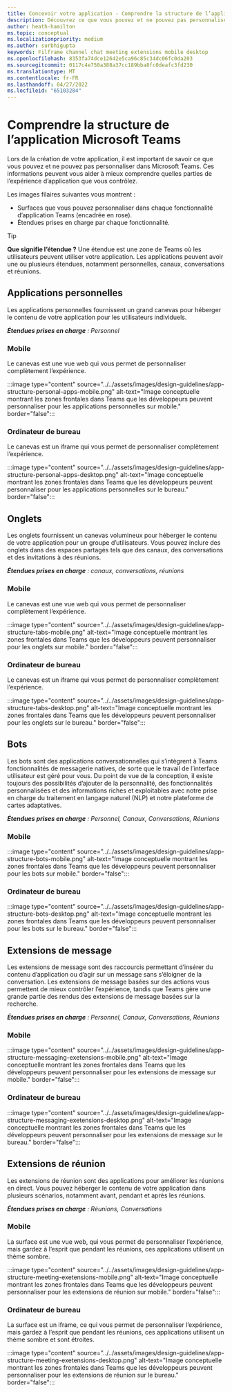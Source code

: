 ```yaml
---
title: Concevoir votre application - Comprendre la structure de l’application
description: Découvrez ce que vous pouvez et ne pouvez pas personnaliser dans Microsoft Teams lors de la conception de votre application.
author: heath-hamilton
ms.topic: conceptual
ms.localizationpriority: medium
ms.author: surbhigupta
keywords: Filframe channel chat meeting extensions mobile desktop
ms.openlocfilehash: 8353fa74dce12642e5ca96c85c34dc06fc0da203
ms.sourcegitcommit: 0117c4e750a388a37cc189bba8fc0deafc3fd230
ms.translationtype: MT
ms.contentlocale: fr-FR
ms.lasthandoff: 04/27/2022
ms.locfileid: "65103284"
---
```

# <a name="understand-the-microsoft-teams-app-structure"></a>Comprendre la structure de l’application Microsoft Teams

Lors de la création de votre application, il est important de savoir ce que vous pouvez et ne pouvez pas personnaliser dans Microsoft Teams. Ces informations peuvent vous aider à mieux comprendre quelles parties de l’expérience d’application que vous contrôlez.

Les images filaires suivantes vous montrent :

* Surfaces que vous pouvez personnaliser dans chaque fonctionnalité d’application Teams (encadrée en rose).
* Étendues prises en charge par chaque fonctionnalité.

> [!TIP]
> **Que signifie l’étendue ?** Une étendue est une zone de Teams où les utilisateurs peuvent utiliser votre application. Les applications peuvent avoir une ou plusieurs étendues, notamment personnelles, canaux, conversations et réunions.

## <a name="personal-apps"></a>Applications personnelles

Les applications personnelles fournissent un grand canevas pour héberger le contenu de votre application pour les utilisateurs individuels.

***Étendues prises en charge** : Personnel*

### <a name="mobile"></a>Mobile

Le canevas est une vue web qui vous permet de personnaliser complètement l’expérience.

:::image type="content" source="../../assets/images/design-guidelines/app-structure-personal-apps-mobile.png" alt-text="Image conceptuelle montrant les zones frontales dans Teams que les développeurs peuvent personnaliser pour les applications personnelles sur mobile." border="false":::

### <a name="desktop"></a>Ordinateur de bureau

Le canevas est un iframe qui vous permet de personnaliser complètement l’expérience.

:::image type="content" source="../../assets/images/design-guidelines/app-structure-personal-apps-desktop.png" alt-text="Image conceptuelle montrant les zones frontales dans Teams que les développeurs peuvent personnaliser pour les applications personnelles sur le bureau." border="false":::

## <a name="tabs"></a>Onglets

Les onglets fournissent un canevas volumineux pour héberger le contenu de votre application pour un groupe d’utilisateurs. Vous pouvez inclure des onglets dans des espaces partagés tels que des canaux, des conversations et des invitations à des réunions.

***Étendues prises en charge** : canaux, conversations, réunions*

### <a name="mobile"></a>Mobile

Le canevas est une vue web qui vous permet de personnaliser complètement l’expérience.

:::image type="content" source="../../assets/images/design-guidelines/app-structure-tabs-mobile.png" alt-text="Image conceptuelle montrant les zones frontales dans Teams que les développeurs peuvent personnaliser pour les onglets sur mobile." border="false":::

### <a name="desktop"></a>Ordinateur de bureau

Le canevas est un iframe qui vous permet de personnaliser complètement l’expérience.

:::image type="content" source="../../assets/images/design-guidelines/app-structure-tabs-desktop.png" alt-text="Image conceptuelle montrant les zones frontales dans Teams que les développeurs peuvent personnaliser pour les onglets sur le bureau." border="false":::

## <a name="bots"></a>Bots

Les bots sont des applications conversationnelles qui s’intègrent à Teams fonctionnalités de messagerie natives, de sorte que le travail de l’interface utilisateur est géré pour vous. Du point de vue de la conception, il existe toujours des possibilités d’ajouter de la personnalité, des fonctionnalités personnalisées et des informations riches et exploitables avec notre prise en charge du traitement en langage naturel (NLP) et notre plateforme de cartes adaptatives.

***Étendues prises en charge** : Personnel, Canaux, Conversations, Réunions*

### <a name="mobile"></a>Mobile

:::image type="content" source="../../assets/images/design-guidelines/app-structure-bots-mobile.png" alt-text="Image conceptuelle montrant les zones frontales dans Teams que les développeurs peuvent personnaliser pour les bots sur mobile." border="false":::

### <a name="desktop"></a>Ordinateur de bureau

:::image type="content" source="../../assets/images/design-guidelines/app-structure-bots-desktop.png" alt-text="Image conceptuelle montrant les zones frontales dans Teams que les développeurs peuvent personnaliser pour les bots sur le bureau." border="false":::

## <a name="message-extensions"></a>Extensions de message

Les extensions de message sont des raccourcis permettant d’insérer du contenu d’application ou d’agir sur un message sans s’éloigner de la conversation. Les extensions de message basées sur des actions vous permettent de mieux contrôler l’expérience, tandis que Teams gère une grande partie des rendus des extensions de message basées sur la recherche.

***Étendues prises en charge** : Personnel, Canaux, Conversations, Réunions*

### <a name="mobile"></a>Mobile

:::image type="content" source="../../assets/images/design-guidelines/app-structure-messaging-exetensions-mobile.png" alt-text="Image conceptuelle montrant les zones frontales dans Teams que les développeurs peuvent personnaliser pour les extensions de message sur mobile." border="false":::

### <a name="desktop"></a>Ordinateur de bureau

:::image type="content" source="../../assets/images/design-guidelines/app-structure-messaging-exetensions-desktop.png" alt-text="Image conceptuelle montrant les zones frontales dans Teams que les développeurs peuvent personnaliser pour les extensions de message sur le bureau." border="false":::

## <a name="meeting-extensions"></a>Extensions de réunion

Les extensions de réunion sont des applications pour améliorer les réunions en direct. Vous pouvez héberger le contenu de votre application dans plusieurs scénarios, notamment avant, pendant et après les réunions.

***Étendues prises en charge** : Réunions, Conversations*

### <a name="mobile"></a>Mobile

La surface est une vue web, qui vous permet de personnaliser l’expérience, mais gardez à l’esprit que pendant les réunions, ces applications utilisent un thème sombre.

:::image type="content" source="../../assets/images/design-guidelines/app-structure-meeting-exetensions-mobile.png" alt-text="Image conceptuelle montrant les zones frontales dans Teams que les développeurs peuvent personnaliser pour les extensions de réunion sur mobile." border="false":::

### <a name="desktop"></a>Ordinateur de bureau

La surface est un iframe, ce qui vous permet de personnaliser l’expérience, mais gardez à l’esprit que pendant les réunions, ces applications utilisent un thème sombre et sont étroites.

:::image type="content" source="../../assets/images/design-guidelines/app-structure-meeting-exetensions-desktop.png" alt-text="Image conceptuelle montrant les zones frontales dans Teams que les développeurs peuvent personnaliser pour les extensions de réunion sur le bureau." border="false":::
